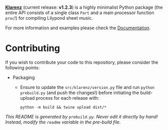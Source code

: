 
[__Klarenz__](https://en.wikipedia.org/wiki/Clarence_Barlow) (current release: __v1.2.3__) is a highly minimalist Python package (the entire API consists of a single class `Part` and a main processor function `proc`!) for compiling Lilypond sheet music.

For more information and examples please check the [Documentation](https://teymuri.github.io/klarenz-docs/).

# Contributing

If you wish to contribute your code to this repository, please consider the following points:
- Packaging
  - Ensure to update the `src/klarenz/version.py` file and run `python prebuild.py` (and push the changes!) before initiating the build-upload process for each release with:

    ```
    python -m build && twine upload dist/*
    ```

_This README is generated by `prebuild.py`. Never edit it directly by hand! Instead, modify the `readme` variable in the
pre-build file._
